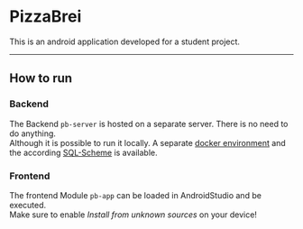 # PizzaBrei

This is an android application developed for a student project.

--- 

## How to run

### Backend

The Backend `pb-server` is hosted on a separate server. There is no need to do anything.  
Although it is possible to run it locally. A separate [docker environment](docker/docker-compose.yml) and the according
[SQL-Scheme](pb-server/src/main/resources/database.sql) is available.

### Frontend

The frontend Module `pb-app` can be loaded in AndroidStudio and be executed.  
Make sure to enable _Install from unknown sources_ on your device!